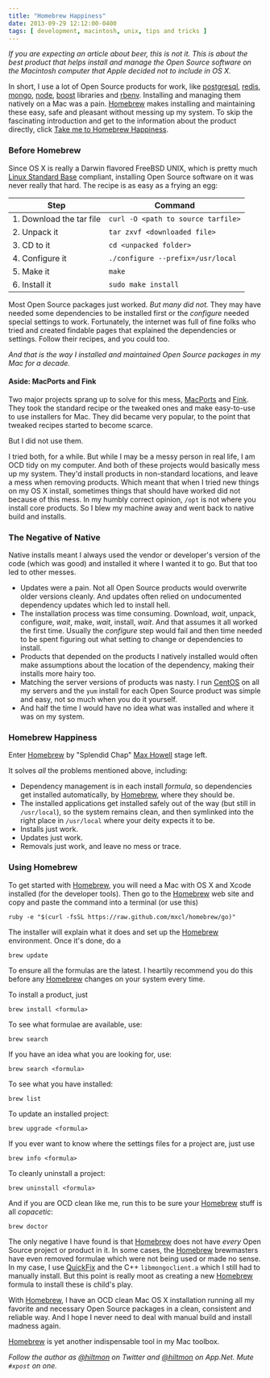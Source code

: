 ```yaml
---
title: "Homebrew Happiness"
date: 2013-09-29 12:12:00-0400
tags: [ development, macintosh, unix, tips and tricks ]
---
```


<span class="light">*If you are expecting an article about beer, this is not it. This is about the best product that helps install and manage the Open Source software on the Macintosh computer that Apple decided not to include in OS X.*</span>

In short, I use a lot of Open Source products for work, like [postgresql][pg], [redis][redis], [mongo][mongo], [node][node], [boost][boost] libraries and [rbenv][rbenv]. Installing and managing them natively on a Mac was a pain. [Homebrew][brew] makes installing and maintaining these easy, safe and pleasant without messing up my system. <span class="light">To skip the fascinating introduction and get to the information about the product directly, click [Take me to Homebrew Happiness](#hh).</span>

### Before Homebrew

Since OS X is really a Darwin flavored FreeBSD UNIX, which is pretty much [Linux Standard Base][LSB] compliant, installing Open Source software on it was never really that hard. The recipe is as easy as a frying an egg:

| Step  | Command |
| ----- | ------- |
| 1. Download the tar file |  `curl -O <path to source tarfile>`
| 2. Unpack it | `tar zxvf <downloaded file>`
| 3. CD to it | `cd <unpacked folder>`
| 4. Configure it | `./configure --prefix=/usr/local`
| 5. Make it |  `make`
| 6. Install it |  `sudo make install`
	
Most Open Source packages just worked. *But many did not.* They may have needed some dependencies to be installed first or the *configure* needed special settings to work. Fortunately, the internet was full of fine folks who tried and created findable pages that explained the dependencies or settings. Follow their recipes, and you could too.

*And that is the way I installed and maintained Open Source packages in my Mac for a decade.*

#### Aside: MacPorts and Fink

Two major projects sprang up to solve for this mess, [MacPorts][Macports] and [Fink][Fink]. They took the standard recipe or the tweaked ones and make easy-to-use to use installers for Mac. They did became very popular, to the point that tweaked recipes started to become scarce.

But I did not use them. 

I tried both, for a while. But while I may be a messy person in real life, I am OCD tidy on my computer. And both of these projects would basically mess up my system. They'd install products in non-standard locations, and leave a mess when removing products. Which meant that when I tried new things on my OS X install, sometimes things that should have worked did not because of this mess. In my humbly correct opinion, `/opt` is not where you install core products. So I blew my machine away and went back to native build and installs.

### The Negative of Native

Native installs meant I always used the vendor or developer's version of the code (which was good) and installed it where I wanted it to go. But that too led to other messes.

* Updates were a pain. Not all Open Source products would overwrite older versions cleanly. And updates often relied on undocumented dependency updates which led to install hell.
* The installation process was time consuming. Download, *wait*, unpack, configure, *wait*, make, *wait*, install, *wait*. And that assumes it all worked the first time. Usually the *configure* step would fail and then time needed to be spent figuring out what setting to change or dependencies to install.
* Products that depended on the products I natively installed would often make assumptions about the location of the dependency, making their installs more hairy too.
* Matching the server versions of products was nasty. I run [CentOS][centos] on all my servers and the `yum` install for each Open Source product was simple and easy, not so much when you do it yourself.
* And half the time I would have no idea what was installed and where it was on my system.

### <a name="hh"></a>Homebrew Happiness

Enter [Homebrew][brew] by "Splendid Chap" [Max Howell][max] stage left.

It solves *all* the problems mentioned above, including:

* Dependency management is in each install *formula*, so dependencies get installed automatically, by [Homebrew][brew], where they should be.
* The installed applications get installed safely out of the way (but still in `/usr/local`), so the system remains clean, and then symlinked into the right place in `/usr/local` where your deity expects it to be.
* Installs just work.
* Updates just work.
* Removals just work, and leave no mess or trace.

### Using Homebrew

To get started with [Homebrew][brew], you will need a Mac with OS X and Xcode installed (for the developer tools). Then go to the [Homebrew][brew] web site and copy and paste the command into a terminal (or use this)

	ruby -e "$(curl -fsSL https://raw.github.com/mxcl/homebrew/go)"
	
The installer will explain what it does and set up the [Homebrew][brew] environment. Once it's done, do a

	brew update
	
To ensure all the formulas are the latest. I heartily recommend you do this before any [Homebrew][brew] changes on your system every time.

To install a product, just

	brew install <formula>
	
To see what formulae are available, use:

	brew search
	
If you have an idea what you are looking for, use:

	brew search <formula>

To see what you have installed:

	brew list
	
To update an installed project:

	brew upgrade <formula>

If you ever want to know where the settings files for a project are, just use

	brew info <formula>
	
To cleanly uninstall a project:

	brew uninstall <formula>
	
And if you are OCD clean like me, run this to be sure your [Homebrew][brew] stuff is all *copacetic*:

	brew doctor
	
The only negative I have found is that [Homebrew][brew] does not have *every* Open Source project or product in it. In some cases, the [Homebrew][brew] brewmasters have even removed formulae which were not being used or made no sense. In my case, I use [QuickFix][qf] and the C++ `libmongoclient.a` which I still had to manually install. But this point is really moot as creating a new [Homebrew][brew] formula to install these is child's play.

With [Homebrew][brew], I have an OCD clean Mac OS X installation running all my favorite and necessary Open Source packages in a clean, consistent and reliable way. And I hope I never need to deal with manual build and install madness again.

[Homebrew][brew] is yet another indispensable tool in my Mac toolbox.

*Follow the author as [@hiltmon](https://twitter.com/hiltmon) on Twitter and [@hiltmon](http://alpha.app.net/hiltmon) on App.Net. Mute `#xpost` on one.*

[LSB]: http://www.linuxfoundation.org/collaborate/workgroups/lsb
[Macports]:	http://www.macports.org
[Fink]:	http://fink.thetis.ig42.org
[brew]:	http://brew.sh
[max]: http://mxcl.github.io
[pg]: http://www.postgresql.org
[redis]: http://redis.io
[mongo]: http://www.mongodb.org
[node]: http://nodejs.org
[boost]: http://www.boost.org
[rbenv]: https://github.com/sstephenson/rbenv
[qf]: http://www.quickfixengine.org
[centos]: http://www.centos.org

